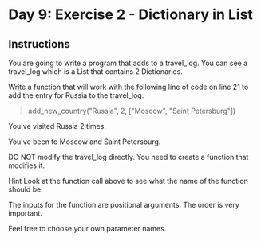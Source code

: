 # Day 9: Exercise 2 - Dictionary in List

## Instructions

You are going to write a program that adds to a travel_log. You can see a travel_log which is a List that contains 2 Dictionaries.

Write a function that will work with the following line of code on line 21 to add the entry for Russia to the travel_log.

> add_new_country("Russia", 2, ["Moscow", "Saint Petersburg"])

You've visited Russia 2 times.

You've been to Moscow and Saint Petersburg.

DO NOT modify the travel_log directly. You need to create a function that modifies it.

Hint
Look at the function call above to see what the name of the function should be.

The inputs for the function are positional arguments. The order is very important.

Feel free to choose your own parameter names.
